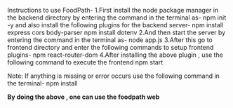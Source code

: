 Instructions to use FoodPath-
1.First install the node package manager  in the backend directory by entering the command in the terminal as-
  npm init -y
and also install the following plugins for the backend server-
  npm install express cors body-parser
  npm install dotenv
2.And then start the server by entering the command in the terminal as-
  node app.js
3.After this go to frontend directory and enter the following commands to setup frontend plugins-
  npm react-router-dom
4.After installing the above plugin , use the following command to execute the frontend
  npm start

Note: If anything is missing or error occurs use the following command in the terminal-
  npm install <missing-components>


**By doing the above , one can use the foodpath web**
